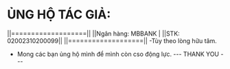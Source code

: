 # ỦNG HỘ TÁC GIẢ:
||===================||
||Ngân hàng: MBBANK  |
||STK: 02002310200099||
||===================||
-Tùy theo lòng hữu tâm.
- Mong các bạn ủng hộ mình để mình còn cso động lực.
--- THANK YOU ---

